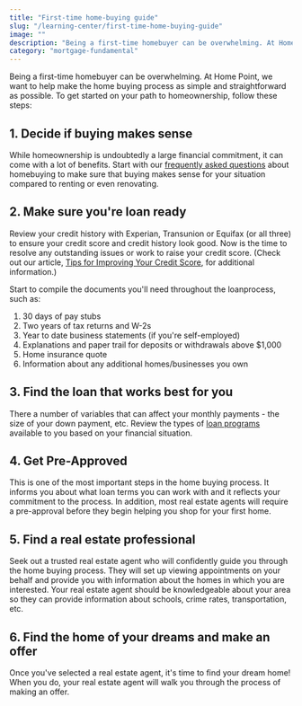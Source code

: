 ```yaml
---
title: "First-time home-buying guide"
slug: "/learning-center/first-time-home-buying-guide"
image: ""
description: "Being a first-time homebuyer can be overwhelming. At Home Point, we want to help make the home buying process as simple and straightforward as possible"
category: "mortgage-fundamental"
---
```


Being a first-time homebuyer can be overwhelming. At Home Point, we want to help make the home buying process as simple and straightforward as possible. To get started on your path to homeownership, follow these steps:

## 1. Decide if buying makes sense

While homeownership is undoubtedly a large financial commitment, it can come with a lot of benefits. Start with our [frequently asked questions](/help-center/purchasing) about homebuying to make sure that buying makes sense for your situation compared to renting or even renovating.

## 2. Make sure you're loan ready

Review your credit history with Experian, Transunion or Equifax (or all three) to ensure your credit score and credit history look good. Now is the time to resolve any outstanding issues or work to raise your credit score. (Check out our article, [Tips for Improving Your Credit Score](/learning-center/how-to-improve-your-credit-score/), for additional information.)

Start to compile the documents you'll need throughout the loanprocess, such as:

1. 30 days of pay stubs
2. Two years of tax returns and W-2s
3. Year to date business statements (if you're self-employed)
4. Explanations and paper trail for deposits or withdrawals above \$1,000
5. Home insurance quote
6. Information about any additional homes/businesses you own

## 3. Find the loan that works best for you

There a number of variables that can affect your monthly payments - the size of your down payment, etc. Review the types of [loan programs](/homeowners/products-and-services) available to you based on your financial situation.

## 4. Get Pre-Approved

This is one of the most important steps in the home buying process. It informs you about what loan terms you can work with and it reflects your commitment to the process. In addition, most real estate agents will require a pre-approval before they begin helping you shop for your first home.

## 5. Find a real estate professional

Seek out a trusted real estate agent who will confidently guide you through the home buying process. They will set up viewing appointments on your behalf and provide you with information about the homes in which you are interested. Your real estate agent should be knowledgeable about your area so they can provide information about schools, crime rates, transportation, etc.

## 6. Find the home of your dreams and make an offer

Once you've selected a real estate agent, it's time to find your dream home! When you do, your real estate agent will walk you through the process of making an offer.
